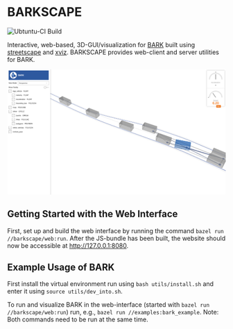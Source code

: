 # BARKSCAPE

![Ubtuntu-CI Build](https://github.com/bark-simulator/barkscape/workflows/CI/badge.svg)

Interactive, web-based, 3D-GUI/visualization for [BARK](https://github.com/bark-simulator/bark) built using [streetscape](https://github.com/uber/streetscape.gl) and [xviz](https://github.com/uber/xviz).
BARKSCAPE provides web-client and server utilities for BARK.


<p align="center">
<img src="utils/barkscape.png" alt="BARKSCAPE" />
</p>


## Getting Started with the Web Interface

First, set up and build the web interface by running the command `bazel run //barkscape/web:run`.
After the JS-bundle has been built, the website should now be accessible at http://127.0.0.1:8080.



## Example Usage of BARK

First install the virtual environment run using `bash utils/install.sh` and enter it using `source utils/dev_into.sh`.

To run and visualize BARK in the web-interface (started with `bazel run //barkscape/web:run`) run, e.g., `bazel run //examples:bark_example`. Note: Both commands need to be run at the same time.
